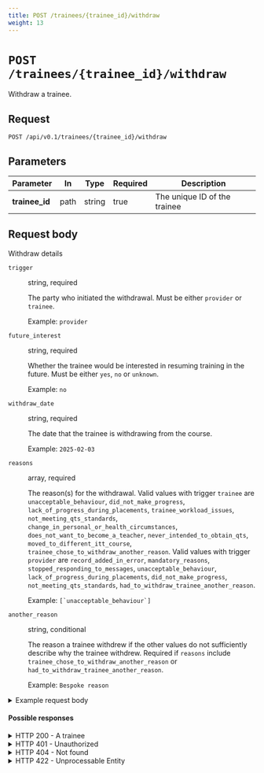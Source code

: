 ```yaml
---
title: POST /trainees/{trainee_id}/withdraw
weight: 13
---
```


# `POST /trainees/{trainee_id}/withdraw`

Withdraw a trainee.

## Request

`POST /api/v0.1/trainees/{trainee_id}/withdraw`

## Parameters

| **Parameter** | **In**  | **Type** | **Required** | **Description** |
| ------------- | ------- | -------- | ------------ | --------------- |
| **trainee_id** | path | string | true | The unique ID of the trainee |

## Request body

Withdraw details

<div class="govuk-summary-list__row govuk-summary-list__row--no-actions">
  <dt class="govuk-summary-list__key"><code>trigger</code></dt>
  <dd class="govuk-summary-list__value">
    <p class="govuk-body">
      string, required
    </p>
    <p class="govuk-body">
      The party who initiated the withdrawal. Must be either <code>provider</code> or <code>trainee</code>.
    </p>
    <p class="govuk-body">
      Example: <code>provider</code>
    </p>
  </dd>
</div>
<div class="govuk-summary-list__row govuk-summary-list__row--no-actions">
  <dt class="govuk-summary-list__key"><code>future_interest</code></dt>
  <dd class="govuk-summary-list__value">
    <p class="govuk-body">
      string, required
    </p>
    <p class="govuk-body">
      Whether the trainee would be interested in resuming training in the future. Must be either <code>yes</code>, <code>no</code> or <code>unknown</code>.
    </p>
    <p class="govuk-body">
      Example: <code>no</code>
    </p>
  </dd>
  </div>
<div class="govuk-summary-list__row govuk-summary-list__row--no-actions">
  <dt class="govuk-summary-list__key"><code>withdraw_date</code></dt>
  <dd class="govuk-summary-list__value">
    <p class="govuk-body">
      string, required
    </p>
    <p class="govuk-body">
      The date that the trainee is withdrawing from the course.
    </p>
    <p class="govuk-body">
      Example: <code>2025-02-03</code>
    </p>
  </dd>
  </div>
<div class="govuk-summary-list__row govuk-summary-list__row--no-actions">
  <dt class="govuk-summary-list__key"><code>reasons</code></dt>
  <dd class="govuk-summary-list__value">
    <p class="govuk-body">
      array, required
    </p>
    <p class="govuk-body">
      The reason(s) for the withdrawal. Valid values with trigger <code>trainee</code> are <code>unacceptable_behaviour</code>, <code>did_not_make_progress</code>, <code>lack_of_progress_during_placements</code>, <code>trainee_workload_issues</code>, <code>not_meeting_qts_standards</code>, <code>change_in_personal_or_health_circumstances</code>, <code>does_not_want_to_become_a_teacher</code>, <code>never_intended_to_obtain_qts</code>, <code>moved_to_different_itt_course</code>, <code>trainee_chose_to_withdraw_another_reason</code>.
      Valid values with trigger <code>provider</code> are <code>record_added_in_error</code>, <code>mandatory_reasons</code>, <code>stopped_responding_to_messages</code>, <code>unacceptable_behaviour</code>, <code>lack_of_progress_during_placements</code>, <code>did_not_make_progress</code>, <code>not_meeting_qts_standards</code>, <code>had_to_withdraw_trainee_another_reason</code>.
    </p>
    <p class="govuk-body">
      Example: <code>[`unacceptable_behaviour`]</code>
    </p>
  </dd>
</div>
<div class="govuk-summary-list__row govuk-summary-list__row--no-actions">
  <dt class="govuk-summary-list__key"><code>another_reason</code></dt>
  <dd class="govuk-summary-list__value">
    <p class="govuk-body">
      string, conditional
    </p>
    <p class="govuk-body">
       The reason a trainee withdrew if the other values do not sufficiently describe why the trainee withdrew. Required if <code>reasons</code> include <code>trainee_chose_to_withdraw_another_reason</code> or <code>had_to_withdraw_trainee_another_reason</code>.
    </p>
    <p class="govuk-body">
      Example: <code>Bespoke reason</code>
    </p>
  </dd>
</div>

<details class="govuk-details">
  <summary class="govuk-details__summary">Example request body</span></summary>
  <div class="govuk-details__text">
    <pre class="json-code-sample">
    {
      "data": {
        "trigger": "provider,
        "future_interest": "no",
        "withdraw_date": "2025-03-05",
        "reasons": [
          "unacceptable_behavior",
          "had_to_withdraw_trainee_another_reason"
        ]
      }
    }
    </pre>
  </div>
</details>

#### Possible responses

<details class="govuk-details">
  <summary class="govuk-details__summary">HTTP 200<span> - A trainee</span></summary>
  <div class="govuk-details__text">
    <pre class="json-code-sample">
    {
      "data": {
        "trainee_id": "vcGjpBCn987jJSqMQxjhdv9Y",
        "provider_trainee_id": "abc1234",
        "first_names": "Trainee",
        "last_name": "TraineeUser644065",
        "date_of_birth": "2000-01-01",
        "created_at": "2023-10-20T14:54:47.374Z",
        "updated_at": "2024-01-24T16:03:28.721Z",
        "email": "trainee_644065@example.com",
        "middle_names": null,
        "training_route": "11",
        "sex": "10",
        "diversity_disclosure": "diversity_disclosed",
        "ethnic_group": "black_ethnic_group",
        "ethnic_background": "African",
        "additional_ethnic_background": null,
        "disability_disclosure": "no_disability",
        "course_subject_one": "100425",
        "itt_start_date": "2023-09-04",
        "outcome_date": null,
        "itt_end_date": "2023-10-17",
        "trn": "6440650",
        "submitted_for_trn_at": "2024-01-18T08:02:41.420Z",
        "state": "deferred",
        "withdraw_date": null,
        "defer_date": "2023-10-17",
        "recommended_for_award_at": null,
        "trainee_start_date": "2023-09-04",
        "reinstate_date": null,
        "course_min_age": 5,
        "course_max_age": 11,
        "course_subject_two": null,
        "course_subject_three": null,
        "awarded_at": null,
        "training_initiative": "009",
        "applying_for_bursary": false,
        "bursary_tier": null,
        "study_mode": "01",
        "ebacc": false,
        "region": null,
        "applying_for_scholarship": false,
        "course_education_phase": "primary",
        "applying_for_grant": false,
        "course_uuid": null,
        "lead_partner_not_applicable": false,
        "employing_school_not_applicable": false,
        "submission_ready": true,
        "commencement_status": null,
        "discarded_at": null,
        "created_from_dttp": false,
        "hesa_id": "87960005710008762",
        "additional_dttp_data": null,
        "created_from_hesa": false,
        "hesa_updated_at": null
        "record_source": "api",
        "iqts_country": null,
        "hesa_editable": true,
        "withdrawal_future_interest": null,
        "withdrawal_trigger": null,
        "withdrawal_reasons": null,
        "placement_detail": null,
        "ukprn": "10000571",
        "ethnicity": "120",
        "course_qualification": "QTS",
        "course_title": null,
        "course_level": "undergrad",
        "course_itt_start_date": "2022-09-01",
        "course_age_range": null,
        "expected_end_date": "2023-07-01",
        "employing_school_urn": null,
        "lead_partner_ukprn": null,
        "lead_partner_urn": null,
        "fund_code": "7",
        "bursary_level": "4",
        "course_year": "2",
        "funding_method": "4",
        "itt_aim": "201",
        "itt_qualification_aim": "004",
        "ni_number": null,
        "previous_last_name": null,
        "hesa_disabilities": null,
        "additional_training_initiative": null,
        "placements": [
          {
            "placement_id": "AXsRAS4LfwZZXvSX7aAfNUb4",
            "urn": "123456",
            "name": "Meadow Creek School",
            "address": "URN 123456, AB1 2CD",
            "postcode": "AB1 2CD",
            "created_at": "2024-01-18T08:02:42.672Z",
            "updated_at": "2024-01-18T08:02:42.672Z"
          }
        ],
        "degrees": [
          {
            "degree_id": "E1phsAcP3hDFMhx19qVGhchR",
            "uk_degree": "083",
            "non_uk_degree": null,
            "created_at": "2024-01-18T08:02:41.955Z",
            "updated_at": "2024-01-18T08:02:41.955Z",
            "subject": "100425",
            "institution": "0116",
            "graduation_year": 2022,
            "grade": "02",
            "country": null,
            "other_grade": null,
            "institution_uuid": "0271f34a-2887-e711-80d8-005056ac45bb",
            "uk_degree_uuid": "db695652-c197-e711-80d8-005056ac45bb",
            "subject_uuid": "bf8170f0-5dce-e911-a985-000d3ab79618",
            "grade_uuid": "e2fe18d4-8655-47cf-ab1a-8c3e0b0f078f"
          }
        ]
      }
    }
    </pre>
  </div>
</details>

<details class="govuk-details">
  <summary class="govuk-details__summary">HTTP 401<span> - Unauthorized</span></summary>
  <div class="govuk-details__text">
    <pre class="json-code-sample">
    {
      "error": "Unauthorized"
    }
    </pre>
  </div>
</details>

<details class="govuk-details">
  <summary class="govuk-details__summary">HTTP 404<span> - Not found</span></summary>
  <div class="govuk-details__text">
    <pre class="json-code-sample">
    {
      "errors": [
        {
          "error": "NotFound",
          "message": "Trainee(s) not found"
        }
      ]
    }
    </pre>
  </div>
</details>

<details class="govuk-details">
  <summary class="govuk-details__summary">HTTP 422<span> - Unprocessable Entity</span></summary>
  <div class="govuk-details__text">
    <pre class="json-code-sample">
    {
      "errors": [
        {
          "error": "UnprocessableEntity",
          "message": "Withdraw date Choose a withdrawal date"
        }
      ]
    }
    </pre>
  </div>
</details>
